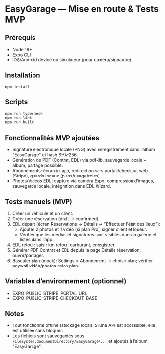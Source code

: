 # EasyGarage — Mise en route & Tests MVP

## Prérequis
- Node 18+
- Expo CLI
- iOS/Android device ou simulateur (pour caméra/signature)

## Installation
```bash
npm install
```

## Scripts
```bash
npm run typecheck
npm run lint
npm run build
```

## Fonctionnalités MVP ajoutées
- Signature électronique locale (PNG) avec enregistrement dans l’album "EasyGarage" et hash SHA-256.
- Génération de PDF (Contrat, EDL) via pdf-lib, sauvegarde locale + album, partage possible.
- Abonnements: écran in-app, redirection vers portail/checkout web (Stripe), guards locaux (plans/usage/roles).
- Photos/Vidéos EDL: capture via caméra Expo, compression d’images, sauvegarde locale, intégration dans EDL Wizard.

## Tests manuels (MVP)
1. Créer un véhicule et un client.
2. Créer une réservation (draft → confirmed).
3. EDL départ (écran Réservations → Détails → "Effectuer l'état des lieux"):
   - Ajouter 2 photos et 1 vidéo (si plan Pro), signer client et loueur.
   - Vérifier que les médias et signatures sont visibles dans la galerie et listés dans l’app.
4. EDL retour: saisir km retour, carburant, enregistrer.
5. Générer PDF Contrat et EDL depuis la page Détails réservation; ouvrir/partager.
6. Basculer plan (mock): Settings > Abonnement → choisir plan; vérifier paywall vidéo/photos selon plan.

## Variables d’environnement (optionnel)
- EXPO_PUBLIC_STRIPE_PORTAL_URL
- EXPO_PUBLIC_STRIPE_CHECKOUT_BASE

## Notes
- Tout fonctionne offline (stockage local). Si une API est accessible, elle est utilisée sans bloquer.
- Les fichiers sont sauvegardés sous `FileSystem.documentDirectory/EasyGarage/...` et ajoutés à l’album "EasyGarage".
